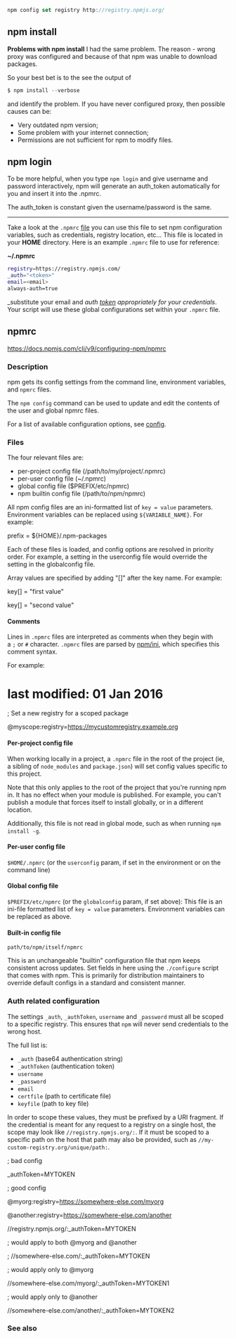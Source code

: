 ```javascript
npm config set registry http://registry.npmjs.org/
```

## npm install 
**Problems with npm install**
I had the same problem. The reason - wrong proxy was configured and because of that npm was unable to download packages.

So your best bet is to the see the output of
```javascript
$ npm install --verbose
```
and identify the problem. If you have never configured proxy, then possible causes can be:
-   Very outdated npm version;
-   Some problem with your internet connection;
-   Permissions are not sufficient for npm to modify files.

## npm login
To be more helpful, when you type `npm login` and give username and password interactively, npm will generate an auth_token automatically for you and insert it into the .npmrc.

The auth_token is constant given the username/password is the same.

___
Take a look at the `.npmrc` [file](https://docs.npmjs.com/files/npmrc) you can use this file to set npm configuration variables, such as credentials, registry location, etc... This file is located in your **HOME** directory. Here is an example `.npmrc` file to use for reference:

**~/.npmrc**

```bash
registry=https://registry.npmjs.com/
_auth="<token>"
email=<email>
always-auth=true
```

_substitute your email and _auth [token](https://docs.npmjs.com/creating-and-viewing-authentication-tokens) appropriately for your credentials_. Your script will use these global configurations set within your `.npmrc` file.

## npmrc
https://docs.npmjs.com/cli/v9/configuring-npm/npmrc

### Description

npm gets its config settings from the command line, environment variables, and `npmrc` files.

The `npm config` command can be used to update and edit the contents of the user and global npmrc files.

For a list of available configuration options, see [config](https://docs.npmjs.com/cli/v9/using-npm/config).

### [](https://docs.npmjs.com/cli/v9/configuring-npm/npmrc#files)Files

The four relevant files are:

-   per-project config file (/path/to/my/project/.npmrc)
-   per-user config file (~/.npmrc)
-   global config file ($PREFIX/etc/npmrc)
-   npm builtin config file (/path/to/npm/npmrc)

All npm config files are an ini-formatted list of `key = value` parameters. Environment variables can be replaced using `${VARIABLE_NAME}`. For example:

prefix = ${HOME}/.npm-packages

Each of these files is loaded, and config options are resolved in priority order. For example, a setting in the userconfig file would override the setting in the globalconfig file.

Array values are specified by adding "[]" after the key name. For example:

key[] = "first value"

key[] = "second value"

#### [](https://docs.npmjs.com/cli/v9/configuring-npm/npmrc#comments)Comments

Lines in `.npmrc` files are interpreted as comments when they begin with a `;` or `#` character. `.npmrc` files are parsed by [npm/ini](https://github.com/npm/ini), which specifies this comment syntax.

For example:

# last modified: 01 Jan 2016

; Set a new registry for a scoped package

@myscope:registry=https://mycustomregistry.example.org

#### [](https://docs.npmjs.com/cli/v9/configuring-npm/npmrc#per-project-config-file)Per-project config file

When working locally in a project, a `.npmrc` file in the root of the project (ie, a sibling of `node_modules` and `package.json`) will set config values specific to this project.

Note that this only applies to the root of the project that you're running npm in. It has no effect when your module is published. For example, you can't publish a module that forces itself to install globally, or in a different location.

Additionally, this file is not read in global mode, such as when running `npm install -g`.

#### [](https://docs.npmjs.com/cli/v9/configuring-npm/npmrc#per-user-config-file)Per-user config file

`$HOME/.npmrc` (or the `userconfig` param, if set in the environment or on the command line)

#### [](https://docs.npmjs.com/cli/v9/configuring-npm/npmrc#global-config-file)Global config file

`$PREFIX/etc/npmrc` (or the `globalconfig` param, if set above): This file is an ini-file formatted list of `key = value` parameters. Environment variables can be replaced as above.

#### [](https://docs.npmjs.com/cli/v9/configuring-npm/npmrc#built-in-config-file)Built-in config file

`path/to/npm/itself/npmrc`

This is an unchangeable "builtin" configuration file that npm keeps consistent across updates. Set fields in here using the `./configure` script that comes with npm. This is primarily for distribution maintainers to override default configs in a standard and consistent manner.

### [](https://docs.npmjs.com/cli/v9/configuring-npm/npmrc#auth-related-configuration)Auth related configuration

The settings `_auth`, `_authToken`, `username` and `_password` must all be scoped to a specific registry. This ensures that `npm` will never send credentials to the wrong host.

The full list is:

-   `_auth` (base64 authentication string)
-   `_authToken` (authentication token)
-   `username`
-   `_password`
-   `email`
-   `certfile` (path to certificate file)
-   `keyfile` (path to key file)

In order to scope these values, they must be prefixed by a URI fragment. If the credential is meant for any request to a registry on a single host, the scope may look like `//registry.npmjs.org/:`. If it must be scoped to a specific path on the host that path may also be provided, such as `//my-custom-registry.org/unique/path:`.

; bad config

_authToken=MYTOKEN

; good config

@myorg:registry=https://somewhere-else.com/myorg

@another:registry=https://somewhere-else.com/another

//registry.npmjs.org/:_authToken=MYTOKEN

; would apply to both @myorg and @another

; //somewhere-else.com/:_authToken=MYTOKEN

; would apply only to @myorg

//somewhere-else.com/myorg/:_authToken=MYTOKEN1

; would apply only to @another

//somewhere-else.com/another/:_authToken=MYTOKEN2

### [](https://docs.npmjs.com/cli/v9/configuring-npm/npmrc#see-also)See also